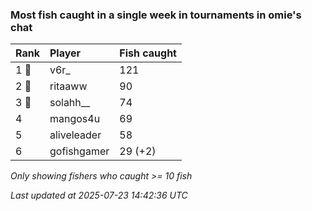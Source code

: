 ### Most fish caught in a single week in tournaments in omie's chat

| Rank  | Player      | Fish caught |
|:------|:------------|:------------|
| 1 🥇  | v6r_        | 121         |
| 2 🥈  | ritaaww     | 90          |
| 3 🥉  | solahh__    | 74          |
| 4     | mangos4u    | 69          |
| 5     | aliveleader | 58          |
| 6     | gofishgamer | 29 (+2)     |

_Only showing fishers who caught >= 10 fish_

_Last updated at 2025-07-23 14:42:36 UTC_